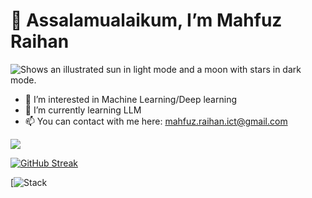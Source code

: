 # 👋 Assalamualaikum, I’m Mahfuz Raihan
<picture>
  <source media="(prefers-color-scheme: dark)" srcset="https://images.squarespace-cdn.com/content/v1/57812963f7e0aba104cde634/1468085168428-1VSGK13ZVITJO5XYW5HM/Machine+Learning+is+Fun%21-logo-black.png?format=1200w">
  <source media="(prefers-color-scheme: light)" srcset="https://images.squarespace-cdn.com/content/v1/57812963f7e0aba104cde634/1468085168428-1VSGK13ZVITJO5XYW5HM/Machine+Learning+is+Fun%21-logo-black.png?format=1200w">
  <img alt="Shows an illustrated sun in light mode and a moon with stars in dark mode." src="https://images.squarespace-cdn.com/content/v1/57812963f7e0aba104cde634/1468085168428-1VSGK13ZVITJO5XYW5HM/Machine+Learning+is+Fun%21-logo-black.png?format=1200w">
</picture>

- 👀 I’m interested in Machine Learning/Deep learning
- 🌱 I’m currently learning LLM
- 📫 You can contact with me here: mahfuz.raihan.ict@gmail.com

![](https://komarev.com/ghpvc/?username=mahfuz-raihan&style=plastic&color=brightgreen)

[![GitHub Streak](https://streak-stats.demolab.com?user=mahfuz-raihan&theme=blue-green&border_radius=7.9&card_width=600&hide_longest_streak=true)](https://git.io/streak-stats)


[![Stack](https://github-readme-tech-stack.vercel.app/api/cards?title=Stack&titleAlign=center&lineCount=2&theme=blood_dark&width=850&bg=%230C2734&badge=%230F3242&border=%230F3242&titleColor=%23FF5F5F&line1=Python%2CPython%2C2b458c%3Bpytorch%2Cpytorch%2CFF6363%3Bpandas%2Cpandas%2C03A791%3BMLflow%2CMLflow%2C3338A0%3BGit%2CGit%2CE4004B%3BLangChain%2CLangChain%2C3F7D58%3Bstreamlit%2Cstreamlit%2CCB0404%3B&line2=PostgreSQL%2CPostgreSQL%2C093FB4%3BDask%2CDask%2CFFFCFB%3BSpaCy%2CSpaCy%2CFFD8D8%3BGitHub%2CGitHub%2CED3500%3Bnumpy%2Cnumpy%2C9B177E%3Bplotly%2Cplotly%2CFF6F3C%3Btensorflow%2Ctensorflow%2CFFB200%3B)



<!---
mahfuz-raihan/mahfuz-raihan is a ✨ special ✨ repository because its `README.md` (this file) appears on your GitHub profile.
You can click the Preview link to take a look at your changes.
--->
